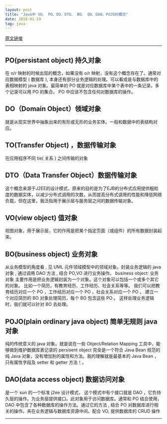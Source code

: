 ```yaml
---
layout: post
title: "Java中 VO、 PO、DO、DTO、 BO、 QO、DAO、POJO的概念"
date: 2018-01-19 
tag: java
---
```


[原文链接](http://www.hollischuang.com/archives/553)

----------


<h2>PO(persistant object) 持久对象</h2>
<p>在 o/r 映射的时候出现的概念，如果没有 o/r 映射，没有这个概念存在了。通常对应数据模型 ( 数据库 ), 本身还有部分业务逻辑的处理。可以看成是与数据库中的表相映射的 java 对象。最简单的 PO 就是对应数据库中某个表中的一条记录，多个记录可以用 PO 的集合。 PO 中应该不包含任何对数据库的操作。</p>
<h2>DO（Domain Object）领域对象</h2>
<p>就是从现实世界中抽象出来的有形或无形的业务实体。一般和数据中的表结构对应。</p>
<h2>TO(Transfer Object) ，数据传输对象</h2>
<p>在应用程序不同 tie( 关系 ) 之间传输的对象</p>
<h2>DTO（Data Transfer Object）数据传输对象</h2>
<p>这个概念来源于J2EE的设计模式，原来的目的是为了EJB的分布式应用提供粗粒度的数据实体，以减少分布式调用的次数，从而提高分布式调用的性能和降低网络负载，但在这里，我泛指用于展示层与服务层之间的数据传输对象。</p>
<h2>VO(view object) 值对象</h2>
<p>视图对象，用于展示层，它的作用是把某个指定页面（或组件）的所有数据封装起来。</p>
<h2>BO(business object) 业务对象</h2>
<p>从业务模型的角度看 , 见 UML 元件领域模型中的领域对象。封装业务逻辑的 java 对象 , 通过调用 DAO 方法 , 结合 PO,VO 进行业务操作。 business object: 业务对象 主要作用是把业务逻辑封装为一个对象。这个对象可以包括一个或多个其它的对象。 比如一个简历，有教育经历、工作经历、社会关系等等。 我们可以把教育经历对应一个 PO ，工作经历对应一个 PO ，社会关系对应一个 PO 。 建立一个对应简历的 BO 对象处理简历，每个 BO 包含这些 PO 。 这样处理业务逻辑时，我们就可以针对 BO 去处理。</p>
<h2>POJO(plain ordinary java object) 简单无规则 java 对象</h2>
<p>纯的传统意义的 java 对象。就是说在一些 Object/Relation Mapping 工具中，能够做到维护数据库表记录的 persisent object 完全是一个符合 Java Bean 规范的纯 Java 对象，没有增加别的属性和方法。我的理解就是最基本的 Java Bean ，只有属性字段及 setter 和 getter 方法！。</p>
<h2>DAO(data access object) 数据访问对象</h2>
<p>是一个 sun 的一个标准 j2ee 设计模式， 这个模式中有个接口就是 DAO ，它负持久层的操作。为业务层提供接口。此对象用于访问数据库。通常和 PO 结合使用， DAO 中包含了各种数据库的操作方法。通过它的方法 , 结合 PO 对数据库进行相关的操作。夹在业务逻辑与数据库资源中间。配合 VO, 提供数据库的 CRUD 操作</p>

----------
